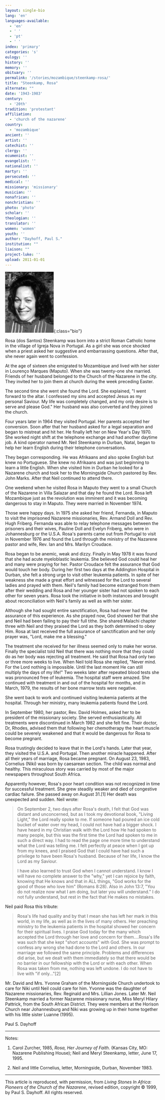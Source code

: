 ```yaml
---
layout: single-bio
lang: 'en'
languages-available:
  - 'en'
  - ' '
  - 'pt'
  - ' '
index: 'primary'
categories: 's'
eulogy: ''
history: ''
memory: ''
obituary: ''
permalink: '/stories/mozambique/steenkamp-rosa/'
title: "Steenkamp, Rosa"
alternate: ""
date: '1943-1983'
century:
  - '20th'
tradition: 'protestant'
affiliation:
  - 'church of the nazarene'
country:
  - 'mozambique'
ancient: ''
artist: ''
catechist: ''
clergy: ''
ecumenist: ''
evangelist: ''
nationalist: ''
martyr: ''
persecuted: ''
medical: ''
missionary: 'missionary'
musician: ''
nonafrican: ''
nonchristian: ''
photo: 'photo'
scholar: ''
theologian: ''
translator: ''
women: 'women'
youth: ''
author: "Dayhoff, Paul S."
institution: ""
liaison: ""
project-luke: ''
upload: 2011-01-01
---
```


![Rosa Steenkamp](/images/bio-pics/mozambique/steenkamp-rosa/steenkamp-rosa.jpg){:class="bio"}

Rosa (dos Santos) Steenkamp was born into a strict Roman Catholic home in the village of Igreja Nova in Portugal.  As a girl she was once shocked when a priest asked her suggestive and embarrassing questions.  After that, she never again went to confession.

At the age of sixteen she emigrated to Mozambique and lived with her sister in Lourenço Marques (Maputo).  When she was twenty-one she married.  Friends of her husband belonged to the Church of the Nazarene in the city.  They invited her to join them at church during the week preceding Easter.

The second time she went she found the Lord.  She explained, "I went forward to the altar.  I confessed my sins and accepted Jesus as my personal Saviour.  My life was completely changed, and my only desire is to serve and please God."  Her husband was also converted and they joined the church.

Four years later in 1964 they visited Portugal.  Her parents accepted her conversion. Soon after that her husband asked for a legal separation and began to mistreat and hit her. He finally left her on New Year's Day 1970.  She worked night shift at the telephone exchange and had another daytime job.  A kind operator named Mr. Neil Steenkamp in Durban, Natal, began to help her learn English during their telephone conversations.

They began corresponding.  He was Afrikaans and also spoke English but knew no Portuguese.  She knew no Afrikaans and was just beginning to learn a little English.  When she visited him in Durban he looked for a Nazarene church and took her to the Morningside Church pastored by Rev. John Marks.  After that Neil continued to attend there.

One weekend when he visited Rosa in Maputo they went to a small Church of the Nazarene in Villa Salazar and that day he found the Lord.  Rosa left Mozambique just as the revolution was imminent and it was becoming dangerous to stay in Maputo.  They were married in November 1974.

Those were happy days.  In 1975 she asked her friend, Fernanda, in Maputo to visit the imprisoned Nazarene missionaries, Rev. Armand Doll and Rev. Hugh Friberg.  Fernanda was able to relay telephone messages between the prisoners and their wives, Pauline Doll and Evelyn Friberg, who were in Johannesburg or the U.S.A.  Rosa's parents came out from Portugal to visit in November 1976 and found the Lord through the ministry of the Nazarene pastor and wife, Rev. Ian and Mrs. Marilyn Croudace.

Rosa began to be anemic, weak and dizzy.  Finally in May 1978 it was found that she had acute myeloblastic leukemia.  She believed God could heal her and many were praying for her.  Pastor Croudace felt the assurance that God would touch her body. During her first two days at the Addington Hospital in Durban, she felt a strong urge to visit other leukemia patients.  In spite of her weakness she made a great effort and witnessed for the Lord to several ladies and prayed with them. Neil's family had become estranged from them after their wedding and Rosa and her younger sister had not spoken to each other for seven years.  Rosa took the initiative in both instances and brought about reconciliation with Neil's family as well as with her sister.

Although she had sought entire sanctification, Rosa had never had the assurance of this experience.  As she prayed now, God showed her that she and Neil had been failing to pay their full tithe.  She shared Malachi chapter three with Neil and they praised the Lord as they both determined to obey Him.  Rosa at last received the full assurance of sanctification and her only prayer was, "Lord, make me a blessing."

The treatment she received for her illness seemed only to make her worse.  Finally the specialist told Neil that there was nothing more that they could do as her body was rejecting all treatment.  He said that Rosa had only two or three more weeks to live.  When Neil told Rosa she replied, "Never mind.  For the Lord nothing is impossible.  Until the last moment He can still multiply the days of my life!" Two weeks later after repeated blood tests she was pronounced free of leukemia.  The hospital staff were amazed.  She continued with treatment in and out of the hospital for months, and in March, 1979, the results of her bone marrow tests were negative.

She went back to work and continued visiting leukemia patients at the hospital. Through her ministry, many leukemia patients found the Lord.

In September 1980, her pastor, Rev. David Holmes, asked her to be president of the missionary society.  She served enthusiastically.  All treatments were discontinued in March 1982 and she felt fine. Their doctor,  Dr, Rhodes, advised them that following her chemotherapy the heart muscle could be severely weakened and that it would be dangerous for Rosa to become pregnant.

Rosa trustingly decided to leave that in the Lord's hands. Later that year, they visited the U.S.A. and Portugal.  Then another miracle happened.  After all their years of marriage, Rosa became pregnant.  On August 23, 1983, Cornelius (Niki) was born by caesarean section.  The child was normal and healthy.  This miraculous story was carried by most of the major newspapers throughout South Africa.

Apparently however, Rosa's poor heart condition was not recognized in time for successful treatment.  She grew steadily weaker and died of congestive cardiac failure.  She passed away on August 31.[1]   Her death was unexpected and sudden.  Neil wrote:

> On September 2, two days after Rosa's death, I felt that God was distant and unconcerned, but as I took my devotional book, "Living Light," the Lord really spoke to me.  If someone had poured an ice cold bucket of water over my head, I could not have had a bigger shock.  I have heard in my Christian walk with the Lord how He had spoken to many people, but this was the first time the Lord had spoken to me in such a direct way.  I had to read the page one more time to understand what the Lord was telling me.  I felt perfectly at peace when I got up from my knees, and I praised God that I could have had such a privilege to have been Rosa's husband.  Because of her life, I know the Lord as my Saviour.
>
> I have also learned to trust God when I cannot understand.  I know I will have no complete answer to the "why," yet I can rejoice by faith, knowing that He knows and that in ALL things, "God works for the good of those who love him" (Romans 8:28).  Also in John 13:7, "You do not realize now what I am doing, but later you will understand."  I do not fully understand, but rest in the fact that He makes no mistakes.
>

Neil paid Rosa this tribute:

> Rosa's life had quality and by that I mean she has left her mark in this world, in my life, as well as in the lives of many others.  Her preaching ministry to the leukemia patients in the hospital showed her concern for their spiritual lives.  I praise God today for the many which accepted the Lord through her love and concern for them....Rosa's life was such that she kept "short accounts" with God.  She was prompt to confess any wrong she had done to the Lord and others.  In our marriage we followed the same principle.  Problems and differences did arise, but we dealt with them immediately so that there would be no barrier in our fellowship with the Lord or with each other.  When Rosa was taken from me, nothing was left undone.  I do not have to live with "if only..."[2]

Mr. David and Mrs. Yvonne Graham of the Morningside Church undertook to care for Niki until Neil could care for him.  Yvonne was the daughter of Nazarene missionaries, Rev. Reginald and Mrs. Lillian Jones.  Later Mr. Neil Steenkamp married a former Nazarene missionary nurse, Miss Meryl Hilary Pattrick, from the South African District.  They were members at the Horison Church near Johannesburg and Niki was growing up in their home together with his little sister Luanne (1995).

Paul S. Dayhoff

---

Notes:

1. Carol Zurcher, 1985, *Rosa, Her Journey of Faith*. (Kansas City, MO: Nazarene Publishing House);  Neil and Meryl Steenkamp, letter, June 17, 1995.

2. Neil and little Cornelius, letter, Morningside, Durban, November 1983.

---

This article is reproduced, with permission, from *Living Stones In Africa: Pioneers of the Church of the Nazarene*, revised edition, copyright &copy; 1999, by Paul S. Dayhoff.  All rights reserved.
